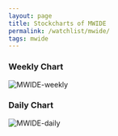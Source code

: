 ```yaml
---
layout: page
title: Stockcharts of MWIDE
permalink: /watchlist/mwide/
tags: mwide
---
```


### Weekly Chart
![MWIDE-weekly](http://www.marketwatch.com/kaavio.Webhost/charts/big.chart?nosettings=1&symb=MWIDE&uf=0&type=4&size=3&sid=10332580&style=1013&freq=2&time=12&ma=5&maval=50,200&lf=4&lf2=0&lf3=0&height=510&width=720&mocktick=1)

### Daily Chart
![MWIDE-daily](http://www.marketwatch.com/kaavio.Webhost/charts/big.chart?nosettings=1&symb=MWIDE&uf=7168&type=4&size=3&sid=10332580&style=1013&freq=1&time=8&ma=6&maval=20,50,200&lf=4&lf2=0&lf3=0&height=510&width=720&mocktick=1)
